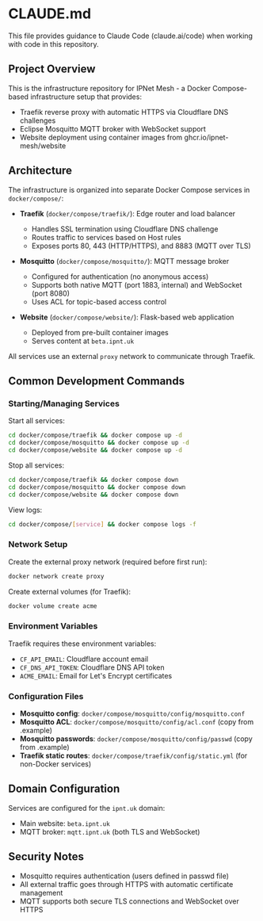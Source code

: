 # CLAUDE.md

This file provides guidance to Claude Code (claude.ai/code) when working with code in this repository.

## Project Overview

This is the infrastructure repository for IPNet Mesh - a Docker Compose-based infrastructure setup that provides:
- Traefik reverse proxy with automatic HTTPS via Cloudflare DNS challenges
- Eclipse Mosquitto MQTT broker with WebSocket support  
- Website deployment using container images from ghcr.io/ipnet-mesh/website

## Architecture

The infrastructure is organized into separate Docker Compose services in `docker/compose/`:

- **Traefik** (`docker/compose/traefik/`): Edge router and load balancer
  - Handles SSL termination using Cloudflare DNS challenge
  - Routes traffic to services based on Host rules
  - Exposes ports 80, 443 (HTTP/HTTPS), and 8883 (MQTT over TLS)
  
- **Mosquitto** (`docker/compose/mosquitto/`): MQTT message broker
  - Configured for authentication (no anonymous access)
  - Supports both native MQTT (port 1883, internal) and WebSocket (port 8080)
  - Uses ACL for topic-based access control
  
- **Website** (`docker/compose/website/`): Flask-based web application
  - Deployed from pre-built container images
  - Serves content at `beta.ipnt.uk`

All services use an external `proxy` network to communicate through Traefik.

## Common Development Commands

### Starting/Managing Services

Start all services:
```bash
cd docker/compose/traefik && docker compose up -d
cd docker/compose/mosquitto && docker compose up -d  
cd docker/compose/website && docker compose up -d
```

Stop all services:
```bash
cd docker/compose/traefik && docker compose down
cd docker/compose/mosquitto && docker compose down
cd docker/compose/website && docker compose down
```

View logs:
```bash
cd docker/compose/[service] && docker compose logs -f
```

### Network Setup

Create the external proxy network (required before first run):
```bash
docker network create proxy
```

Create external volumes (for Traefik):
```bash
docker volume create acme
```

### Environment Variables

Traefik requires these environment variables:
- `CF_API_EMAIL`: Cloudflare account email
- `CF_DNS_API_TOKEN`: Cloudflare DNS API token
- `ACME_EMAIL`: Email for Let's Encrypt certificates

### Configuration Files

- **Mosquitto config**: `docker/compose/mosquitto/config/mosquitto.conf`
- **Mosquitto ACL**: `docker/compose/mosquitto/config/acl.conf` (copy from .example)
- **Mosquitto passwords**: `docker/compose/mosquitto/config/passwd` (copy from .example) 
- **Traefik static routes**: `docker/compose/traefik/config/static.yml` (for non-Docker services)

## Domain Configuration

Services are configured for the `ipnt.uk` domain:
- Main website: `beta.ipnt.uk`
- MQTT broker: `mqtt.ipnt.uk` (both TLS and WebSocket)

## Security Notes

- Mosquitto requires authentication (users defined in passwd file)
- All external traffic goes through HTTPS with automatic certificate management
- MQTT supports both secure TLS connections and WebSocket over HTTPS